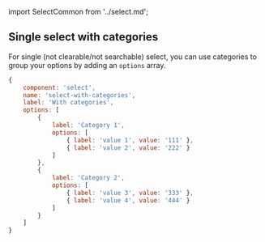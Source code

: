 import SelectCommon from '../select.md';

## Single select with categories

For single (not clearable/not searchable) select, you can use categories to group your options by adding an `options` array.

```jsx
{
    component: 'select',
    name: 'select-with-categories',
    label: 'With categories',
    options: [
        {
            label: 'Category 1',
            options: [
                { label: 'value 1', value: '111' },
                { label: 'value 2', value: '222' }
            ]
        },
        {
            label: 'Category 2',
            options: [
                { label: 'value 3', value: '333' },
                { label: 'value 4', value: '444' }
            ]
        }
    ]
}
```

<SelectCommon/>